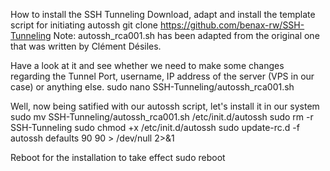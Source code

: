 How to install the SSH Tunneling
Download, adapt and install the template script for initiating autossh
git clone https://github.com/benax-rw/SSH-Tunneling
Note: autossh_rca001.sh has been adapted from the original one that was written by Clément Désiles.


Have a look at it and see whether we need to make some changes regarding the Tunnel Port, username, IP address of the server (VPS in our case) or anything else.
sudo nano SSH-Tunneling/autossh_rca001.sh


Well, now being satified with our autossh script, let's install it in our system
sudo mv SSH-Tunneling/autossh_rca001.sh /etc/init.d/autossh
sudo rm -r SSH-Tunneling
sudo chmod +x /etc/init.d/autossh 
sudo update-rc.d -f autossh defaults 90 90 > /dev/null 2>&1

Reboot for the installation to take effect
sudo reboot
